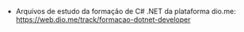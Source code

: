 * Arquivos de estudo da formação de C# .NET da plataforma dio.me: https://web.dio.me/track/formacao-dotnet-developer
